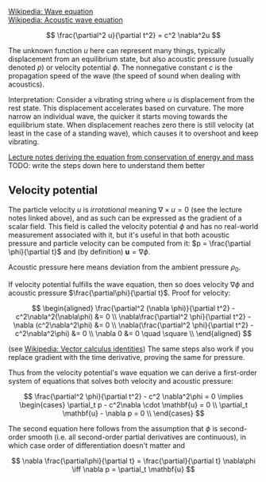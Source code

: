 [Wikipedia: Wave equation](https://en.wikipedia.org/wiki/Wave_equation)  
[Wikipedia: Acoustic wave equation](https://en.wikipedia.org/wiki/Acoustic_wave_equation)

$$
\frac{\partial^2 u}{\partial t^2} = c^2 \nabla^2u
$$

The unknown function $u$ here can represent many things,
typically displacement from an equilibrium state, but also
acoustic pressure (usually denoted $p$) or velocity potential $\phi$.
The nonnegative constant $c$ is the propagation speed of the wave
(the speed of sound when dealing with acoustics).

Interpretation: Consider a vibrating string where $u$ is displacement
from the rest state. This displacement accelerates based on curvature.
The more narrow an individual wave, the quicker it starts moving towards
the equilibrium state. When displacement reaches zero there is still velocity
(at least in the case of a standing wave),
which causes it to overshoot and keep vibrating.

[Lecture notes deriving the equation from conservation of energy and mass](http://jontalle.web.engr.illinois.edu/uploads/473.F18/Lectures/Chapter_5a.pdf)
TODO: write the steps down here to understand them better

## Velocity potential

The particle velocity $u$ is _irrotational_ meaning $\nabla \times u = 0$
(see the lecture notes linked above), and as such can be expressed
as the gradient of a scalar field. This field is called the velocity
potential $\phi$ and has no real-world measurement associated with it,
but it's useful in that both acoustic pressure and particle velocity
can be computed from it: $p = \frac{\partial \phi}{\partial t}$
and (by definition) $\mathbf{u} = \nabla \phi$.

Acoustic pressure here means deviation from the ambient pressure $\rho_0$.

If velocity potential fulfills the wave equation, then so does
velocity $\nabla\phi$ and acoustic pressure $\frac{\partial\phi}{\partial t}$. Proof for velocity:

$$
\begin{aligned}
\frac{\partial^2 (\nabla \phi)}{\partial t^2} - c^2\nabla^2(\nabla\phi) &= 0 \\
\nabla\frac{\partial^2 \phi}{\partial t^2} - \nabla (c^2\nabla^2\phi) &= 0 \\
\nabla(\frac{\partial^2 \phi}{\partial t^2} - c^2\nabla^2\phi) &= 0 \\
\nabla 0 &= 0 \quad \square \\
\end{aligned}
$$

(see [Wikipedia: Vector calculus identities](https://en.wikipedia.org/wiki/Vector_calculus_identities))
The same steps also work if you replace gradient
with the time derivative, proving the same for pressure.

Thus from the velocity potential's wave equation we can derive
a first-order system of equations that solves both
velocity and acoustic pressure:

$$
\frac{\partial^2 \phi}{\partial t^2} - c^2 \nabla^2\phi = 0 \implies
\begin{cases}
\partial_t p - c^2\nabla \cdot \mathbf{u} = 0 \\
\partial_t \mathbf{u} - \nabla p = 0 \\
\end{cases}
$$

The second equation here follows from the assumption that $\phi$ is second-order
smooth (i.e. all second-order partial derivatives are continuous),
in which case order of differentiation doesn't matter and

$$
\nabla \frac{\partial\phi}{\partial t} = \frac{\partial}{\partial t} \nabla\phi
\iff \nabla p = \partial_t \mathbf{u}
$$
